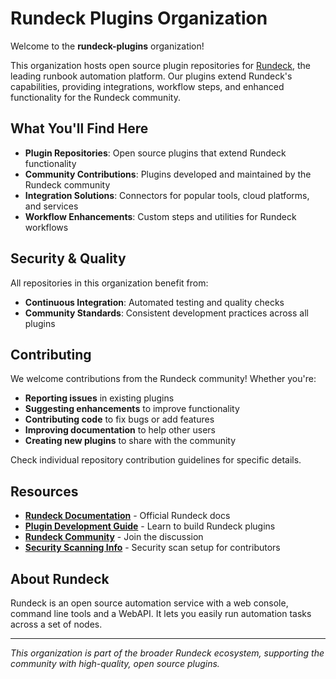 # Rundeck Plugins Organization

Welcome to the **rundeck-plugins** organization!

This organization hosts open source plugin repositories for [Rundeck](https://www.rundeck.com/), the leading runbook automation platform. Our plugins extend Rundeck's capabilities, providing integrations, workflow steps, and enhanced functionality for the Rundeck community.

## What You'll Find Here

- **Plugin Repositories**: Open source plugins that extend Rundeck functionality
- **Community Contributions**: Plugins developed and maintained by the Rundeck community
- **Integration Solutions**: Connectors for popular tools, cloud platforms, and services
- **Workflow Enhancements**: Custom steps and utilities for Rundeck workflows

## Security & Quality

All repositories in this organization benefit from:
- **Continuous Integration**: Automated testing and quality checks
- **Community Standards**: Consistent development practices across all plugins

## Contributing

We welcome contributions from the Rundeck community! Whether you're:
-  **Reporting issues** in existing plugins
-  **Suggesting enhancements** to improve functionality  
-  **Contributing code** to fix bugs or add features
-  **Improving documentation** to help other users
-  **Creating new plugins** to share with the community

Check individual repository contribution guidelines for specific details.

## Resources

- **[Rundeck Documentation](https://docs.rundeck.com/)** - Official Rundeck docs
- **[Plugin Development Guide](https://docs.rundeck.com/docs/developer/)** - Learn to build Rundeck plugins
- **[Rundeck Community](https://community.rundeck.com/)** - Join the discussion
- **[Security Scanning Info](https://github.com/rundeck-plugins/.github/blob/main/snyk-scan-info.md)** - Security scan setup for contributors

## About Rundeck

Rundeck is an open source automation service with a web console, command line tools and a WebAPI. It lets you easily run automation tasks across a set of nodes.

---

*This organization is part of the broader Rundeck ecosystem, supporting the community with high-quality, open source plugins.*